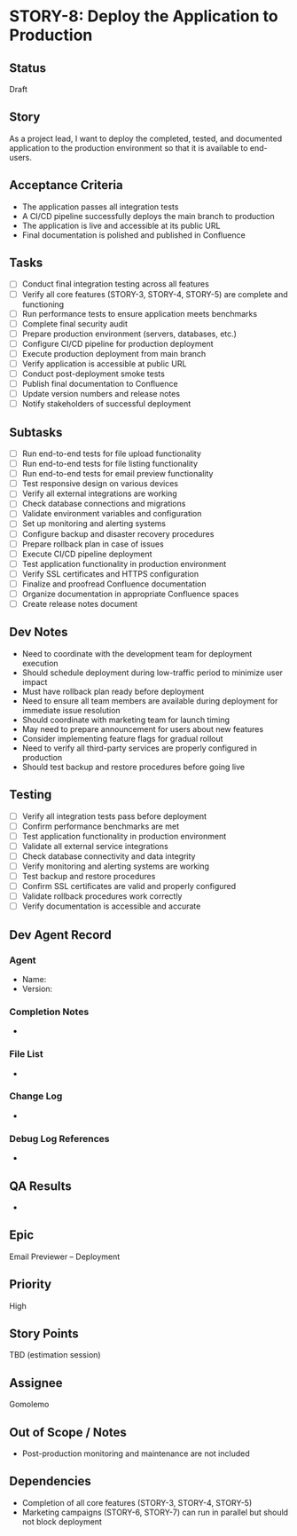 # STORY-8: Deploy the Application to Production

## Status
Draft

## Story
As a project lead, I want to deploy the completed, tested, and documented application to the production environment so that it is available to end-users.

## Acceptance Criteria
- The application passes all integration tests
- A CI/CD pipeline successfully deploys the main branch to production
- The application is live and accessible at its public URL
- Final documentation is polished and published in Confluence

## Tasks
- [ ] Conduct final integration testing across all features
- [ ] Verify all core features (STORY-3, STORY-4, STORY-5) are complete and functioning
- [ ] Run performance tests to ensure application meets benchmarks
- [ ] Complete final security audit
- [ ] Prepare production environment (servers, databases, etc.)
- [ ] Configure CI/CD pipeline for production deployment
- [ ] Execute production deployment from main branch
- [ ] Verify application is accessible at public URL
- [ ] Conduct post-deployment smoke tests
- [ ] Publish final documentation to Confluence
- [ ] Update version numbers and release notes
- [ ] Notify stakeholders of successful deployment

## Subtasks
- [ ] Run end-to-end tests for file upload functionality
- [ ] Run end-to-end tests for file listing functionality
- [ ] Run end-to-end tests for email preview functionality
- [ ] Test responsive design on various devices
- [ ] Verify all external integrations are working
- [ ] Check database connections and migrations
- [ ] Validate environment variables and configuration
- [ ] Set up monitoring and alerting systems
- [ ] Configure backup and disaster recovery procedures
- [ ] Prepare rollback plan in case of issues
- [ ] Execute CI/CD pipeline deployment
- [ ] Test application functionality in production environment
- [ ] Verify SSL certificates and HTTPS configuration
- [ ] Finalize and proofread Confluence documentation
- [ ] Organize documentation in appropriate Confluence spaces
- [ ] Create release notes document

## Dev Notes
- Need to coordinate with the development team for deployment execution
- Should schedule deployment during low-traffic period to minimize user impact
- Must have rollback plan ready before deployment
- Need to ensure all team members are available during deployment for immediate issue resolution
- Should coordinate with marketing team for launch timing
- May need to prepare announcement for users about new features
- Consider implementing feature flags for gradual rollout
- Need to verify all third-party services are properly configured in production
- Should test backup and restore procedures before going live

## Testing
- [ ] Verify all integration tests pass before deployment
- [ ] Confirm performance benchmarks are met
- [ ] Test application functionality in production environment
- [ ] Validate all external service integrations
- [ ] Check database connectivity and data integrity
- [ ] Verify monitoring and alerting systems are working
- [ ] Test backup and restore procedures
- [ ] Confirm SSL certificates are valid and properly configured
- [ ] Validate rollback procedures work correctly
- [ ] Verify documentation is accessible and accurate

## Dev Agent Record
### Agent
- Name: 
- Version: 

### Completion Notes
- 

### File List
- 

### Change Log
- 

### Debug Log References
- 

## QA Results
- 

## Epic
Email Previewer – Deployment

## Priority
High

## Story Points
TBD (estimation session)

## Assignee
Gomolemo

## Out of Scope / Notes
- Post-production monitoring and maintenance are not included

## Dependencies
- Completion of all core features (STORY-3, STORY-4, STORY-5)
- Marketing campaigns (STORY-6, STORY-7) can run in parallel but should not block deployment